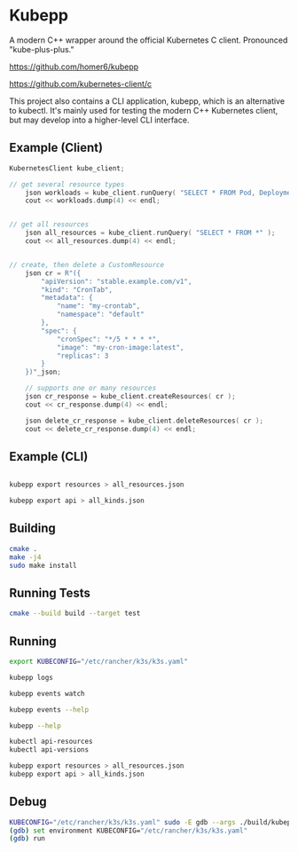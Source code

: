 # Kubepp

A modern C++ wrapper around the official Kubernetes C client. Pronounced "kube-plus-plus."

https://github.com/homer6/kubepp

https://github.com/kubernetes-client/c

This project also contains a CLI application, kubepp, which is an alternative to kubectl. It's mainly used for testing the modern C++ Kubernetes client, but may develop into a higher-level CLI interface.



## Example (Client)

```c++
KubernetesClient kube_client;

// get several resource types
    json workloads = kube_client.runQuery( "SELECT * FROM Pod, Deployment, stable.example.com/v1:CronTab" );
    cout << workloads.dump(4) << endl;


// get all resources
    json all_resources = kube_client.runQuery( "SELECT * FROM *" );
    cout << all_resources.dump(4) << endl;


// create, then delete a CustomResource
    json cr = R"({
        "apiVersion": "stable.example.com/v1",
        "kind": "CronTab",
        "metadata": {
            "name": "my-crontab",
            "namespace": "default"
        },
        "spec": {
            "cronSpec": "*/5 * * * *",
            "image": "my-cron-image:latest",
            "replicas": 3
        }
    })"_json;

    // supports one or many resources
    json cr_response = kube_client.createResources( cr );
    cout << cr_response.dump(4) << endl;

    json delete_cr_response = kube_client.deleteResources( cr );
    cout << delete_cr_response.dump(4) << endl;
```

## Example (CLI)

```bash

kubepp export resources > all_resources.json

kubepp export api > all_kinds.json

```



## Building

```bash
cmake .
make -j4
sudo make install
```

## Running Tests

```bash
cmake --build build --target test
```


## Running

```bash
export KUBECONFIG="/etc/rancher/k3s/k3s.yaml"

kubepp logs

kubepp events watch

kubepp events --help

kubepp --help

kubectl api-resources
kubectl api-versions

kubepp export resources > all_resources.json
kubepp export api > all_kinds.json
```


## Debug


```bash
KUBECONFIG="/etc/rancher/k3s/k3s.yaml" sudo -E gdb --args ./build/kubepp logs
(gdb) set environment KUBECONFIG="/etc/rancher/k3s/k3s.yaml"
(gdb) run
```

